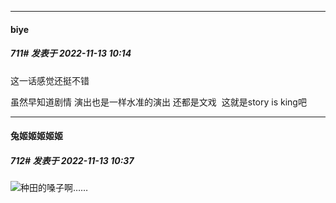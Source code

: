 

*****

####  biye  
##### 711#       发表于 2022-11-13 10:14

这一话感觉还挺不错

虽然早知道剧情 演出也是一样水准的演出 还都是文戏  这就是story is king吧



*****

####  兔姬姬姬姬姬  
##### 712#       发表于 2022-11-13 10:37

<img src="https://static.saraba1st.com/image/smiley/face2017/094.png" referrerpolicy="no-referrer">种田的嗓子啊……

